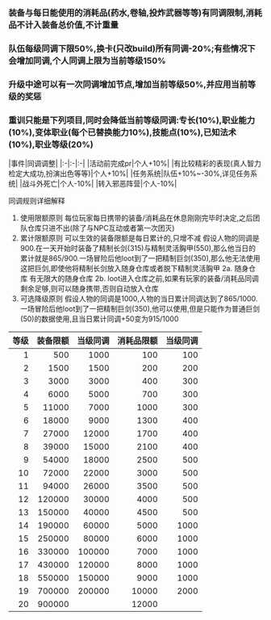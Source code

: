 ### 装备与每日能使用的消耗品(药水,卷轴,投炸武器等等)有同调限制,消耗品不计入装备总价值,不计重量 ###
### 队伍每级同调下限50%,换卡(只改build)所有同调-20%;有些情况下会增加同调,个人同调上限为当前等级150% ###
### 升级中途可以有一次同调增加节点,增加当前等级50%,并应用当前等级的奖惩 ###  
### 重训只能是下列项目,同时会降低当前等级同调:专长(10%),职业能力(10%),变体职业(每个已替换能力10%),技能点(10%),已知法术(10%),职业等级(20%) ###  

|事件|同调调整|
|:-|:-|:-|
|活动前完成pr|个人+10%|
|有比较精彩的表现(真人智力检定大成功,扮演出色等等)|个人+10%|
|任务系统|队伍+10%~-30%,详见任务系统|
|战斗外死亡|个人-10%|
|转入邪恶阵营|个人-10%|

同调规则详细解释
1. 使用限额原则
每位玩家每日携带的装备/消耗品在休息刚刚完毕时决定,之后团队仓库只进不出(除了与NPC互动或者第一次团灭)
2. 累计限额原则
可以生效的装备限额是每日累计的,只增不减
假设人物的同调是900.在一天开始时装备了精制长剑(315)与精制灵活胸甲(550),那么他当日的累计就是865/900.一场冒险后他loot到了一把精制巨剑(350),那么他无法使用这把巨剑,即使他将精制长剑放入随身仓库或者脱下精制灵活胸甲
2a. 随身仓库
有无限大的随身仓库
2b. loot进入仓库之前,如果有玩家的装备/消耗品同调剩余足够,则可以随身携带,否则自动放入仓库
3. 可选降级原则
假设人物的同调是1000,人物的当日累计同调达到了865/1000.一场冒险后他loot到了一把精制巨剑(350),他可以使用,但是只能作为普通巨剑(50)的数据使用,且当日累计同调+50变为915/1000

|等级|装备限额|当级同调|消耗品限额|当级同调|
|-:|-:|-:|-:|-:|
| 1|   500|  1000|  100| 100|
| 2|  1500|  1500|  200| 200|
| 3|  3000|  3000|  400| 300|
| 4|  6000|  5000|  700| 300|
| 5| 11000|  7000| 1000| 300|
| 6| 18000|  9000| 1300| 400|
| 7| 27000| 12000| 1700| 400|
| 8| 39000| 15000| 2100| 400|
| 9| 54000| 18000| 2500| 500|
|10| 72000| 22000| 3000| 500|
|11| 94000| 26000| 3500| 500|
|12|120000| 30000| 4000| 500|
|13|150000| 40000| 4500| 500|
|14|190000| 60000| 5000|1000|
|15|250000| 80000| 6000|1000|
|16|330000|100000| 7000|1000|
|17|430000|120000| 8000|1000|
|18|550000|150000| 9000|1000|
|19|700000|200000|10000|2000|
|20|900000|      |12000|    |
